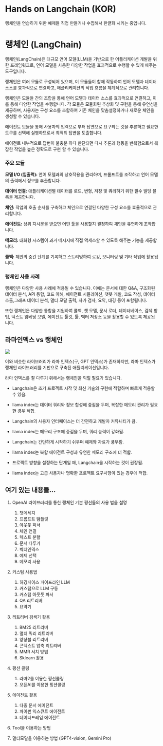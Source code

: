 # Hands on Langchain (KOR)
랭체인을 연습하기 위한 예제들 직접 만들거나 수집해서 한글화 시키는 중입니다. 

# 랭체인 (LangChain)

랭체인(LangChain)은 대규모 언어 모델(LLM)을 기반으로 한 어플리케이션 개발을 위한 프레임워크로, 언어 모델을 사용한 다양한 작업을 효과적으로 수행할 수 있게 해주는 도구입니다. 

랭체인은 여러 모듈로 구성되어 있으며, 이 모듈들이 함께 작동하여 언어 모델과 데이터 소스를 효과적으로 연결하고, 애플리케이션의 작업 흐름을 체계적으로 관리합니다. 

랭체인은 모듈들 간의 조합을 통해 언어 모델과 데이터 소스를 효과적으로 연결하고, 이를 통해 다양한 작업을 수행합니다. 각 모듈은 모듈화된 추상화 및 구현을 통해 유연성을 제공하며, 사용자는 구성 요소를 조합하여 기존 체인을 맞춤설정하거나 새로운 체인을 생성할 수 있습니다.

에이전트 모듈을 통해 사용자의 입력으로 부터 답변으로 요구되는 것을 추론하고 필요한 도구를 선택해 실행하므로서 최적의 답변을 도출합니다.

에이전트 내부적으로 답변이 불충분 하다 판단되면 다시 추론과 행동을 반복함으로서 복잡한 작업을 높은 정확도로 구현 할 수 있습니다. 

### 주요 모듈

**모델 I/O (입출력):** 언어 모델과의 상호작용을 관리하며, 프롬프트를 조작하고 언어 모델의 출력에서 정보를 추출합니다.

**데이터 연결:** 애플리케이션별 데이터를 로드, 변형, 저장 및 쿼리하기 위한 필수 빌딩 블록을 제공합니다.

**체인:** 작업의 호출 순서를 구축하고 체인으로 연결된 다양한 구성 요소를 효율적으로 관리합니다.

**에이전트:** 상위 지시문을 받으면 어떤 툴을 사용할지 결정하여 체인을 유연하게 조작합니다.

**메모리:** 대화형 시스템이 과거 메시지에 직접 액세스할 수 있도록 해주는 기능을 제공합니다.

**콜백:** 체인의 중간 단계를 기록하고 스트리밍하여 로깅, 모니터링 및 기타 작업에 활용됩니다.  

### 랭체인 사용 사례

랭체인은 다양한 사용 사례에 적용될 수 있습니다. 이에는 문서에 대한 Q&A, 구조화된 데이터 분석, API 통합, 코드 이해, 에이전트 시뮬레이션, 챗봇 개발, 코드 작성, 데이터 추출,그래프 데이터 분석, 멀티 모달 출력, 자가 검사, 요약, 태깅 등이 포함됩니다.

또한 랭체인은 다양한 통합을 지원하여 콜백, 챗 모델, 문서 로더, 데이터베이스, 검색 방법, 텍스트 임베딩 모델, 에이전트 툴킷, 툴, 벡터 저장소 등을 활용할 수 있도록 제공됩니다.



## 라마인덱스 vs 랭체인

![](https://img1.daumcdn.net/thumb/R1280x0/?scode=mtistory2&fname=https%3A%2F%2Fblog.kakaocdn.net%2Fdn%2FrdIRx%2Fbtszy3Jaw8y%2FjdbbN6j4jjRqZqK4C9EnJK%2Fimg.png)

이와 비슷한 라이브러리가 라마 인덱스(구, GPT 인덱스)가 존재하지만, 라마 인덱스가 랭체인 라이브러리를 기반으로 구축된 애플리케이션입니다.

라마 인덱스를 잘 다루기 위해서는 랭체인을 익힐 필요가 있습니다.

- Langchain은 초기 프로젝트 시작 및 최신 기술의 구현에 적합하며 빠르게 적용할 수 있음.
- llama index는 데이터 쿼리와 정보 합성에 중점을 두며, 복잡한 메모리 관리가 필요한 경우 적합.


- Langchain의 사용자 인터페이스는 더 간편하고 개발자 커뮤니티가 큼. 
- llama index는 메모리 구조에 중점을 두며, 쿼리 능력이 강화됨.


- Langchain는 간단하게 시작하기 쉬우며 예제와 자료가 풍부함.
- llama index는 복합 에이전트 구성과 유연한 메모리 구조에 더 적합.


- 프로젝트 방향을 설정하는 단계일 때, Langchain을 시작하는 것이 권장됨. 
- llama index는 고급 사용자나 명확한 프로젝트 요구사항이 있는 경우에 적합.

## 여기 있는 내용들...

1. OpenAI 라이브러리를 통한 랭체인 기본 펑션들의 사용 법을 설명
   1. 챗메세지
   2. 프롬프트 탬플릿
   3. 아웃풋 파서
   4. 체인 연결
   5. 텍스트 분할
   6. 문서 다루기
   7. 벡터인덱스
   8. 예제 선택
   9. 메모리 사용

2. 커스텀 사용법
   1. 허깅페이스 파이프라인 LLM
   2. 커스텀으로 LLM 구동
   3. 커스텀 아웃풋 파서
   4. QA 리트리버
   5. 요약기

3. 리트리버 검색기 활용
   1. BM25 리트리버
   2. 멀티 쿼리 리트리버
   3. 앙상블 리트리버
   4. 콘텍스트 압축 리트리버
   5. MMR 서치 방법
   6. Sklearn 활용

4. 펑션 콜링
   1. 라마2를 이용한 펑션콜링
   2. 오픈AI를 이용한 펑션콜링
   
5. 에이전트 활용
   1. 다중 문서 에이전트
   2. 파이썬 익스큐트 에이전트
   3. 데이터프레임 에이전트

6. Tool을 이용하는 방법
7. 멀티모달을 이용하는 방법 (GPT4-vision, Gemini Pro)
